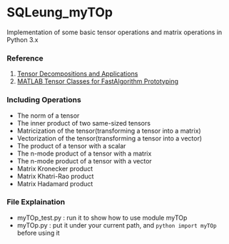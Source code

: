 # SQLeung_myTOp
Implementation of some basic tensor operations and matrix operations in Python 3.x


### Reference
1. [Tensor Decompositions and Applications](http://www.maths.manchester.ac.uk/~mlotz/teaching/nur/tensordecompositions.pdf)
2. [MATLAB Tensor Classes for FastAlgorithm Prototyping](http://www.sandia.gov/~tgkolda/pubs/pubfiles/SAND2004-5187.pdf)


### Including Operations
* The norm of a tensor
* The inner product of two same-sized tensors
* Matricization of the tensor(transforming a tensor into a matrix)
* Vectorization of the tensor(transforming a tensor into a vector)
* The product of a tensor with a scalar
* The n-mode product of a tensor with a matrix
* The n-mode product of a tensor with a vector
* Matrix Kronecker product
* Matrix Khatri-Rao product
* Matrix Hadamard product


### File Explaination
* myTOp_test.py : run it to show how to use module myTOp
* myTOp.py : put it under your current path, and 
             ```python
             import myTOp
             ``` 
             before using it

